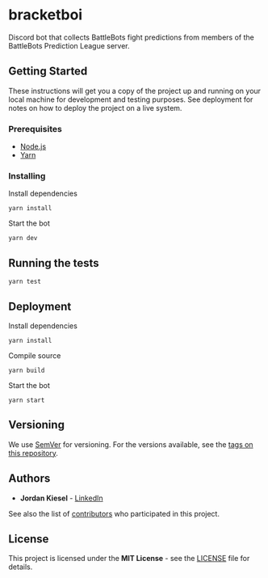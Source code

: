 # bracketboi

Discord bot that collects BattleBots fight predictions from members of the BattleBots Prediction League server.

## Getting Started

These instructions will get you a copy of the project up and running on your local machine for development and testing purposes. See deployment for notes on how to deploy the project on a live system.

### Prerequisites

- [Node.js](https://nodejs.org/)
- [Yarn](https://yarnpkg.com/)

### Installing

Install dependencies

```sh-session
yarn install
```

Start the bot

```sh-session
yarn dev
```

## Running the tests

```sh-session
yarn test
```

## Deployment

Install dependencies

```sh-session
yarn install
```

Compile source

```sh-session
yarn build
```

Start the bot

```sh-session
yarn start
```

## Versioning

We use [SemVer](https://semver.org/) for versioning. For the versions available, see the [tags on this repository](https://github.com/jtkiesel/vexibot/tags).

## Authors

- **Jordan Kiesel** - [LinkedIn](https://www.linkedin.com/in/jtkiesel/)

See also the list of [contributors](https://github.com/jtkiesel/bracketboi/contributors) who participated in this project.

## License

This project is licensed under the **MIT License** - see the [LICENSE](LICENSE) file for details.
